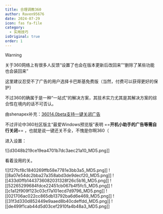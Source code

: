 ```yaml
---
title: 合理调教360
author: Raven95676
date: 2024-07-29
icon: fas fa-file
category:
  - 实用技巧
isOriginal: true
order: 1
---
```

> [!warning]
> 关于360网络上有很多人反馈“设置了也会在版本更新后改回来”“删除了某些功能也会装回来”
>
> 这里建议忍受不了广告的用户选择卡巴斯基免费版（当然，付费可以获得更好的保护）
>
> 不过360的确属于是一种“一站式”的解决方案，其技术实力尤其是其解决方案的综合性在境内的话不可否认。
>
> 由shenapex补充：[36014.0beta支持一键关闭广告](https://bbs.360.cn/thread-16136256-1-1.html)
>
> 不过评论中360社区版主“最爱Windows预览版”表明 ==**开机小助手的广告等需自行关闭**== ，也就是说一键还关不全，不愧是你啊360（

进入设置：

![[d3048b219ce19ea4701b7dc3aec21a10_MD5.png]]

看着没用的关。

![[f27fcf8c1840269ffb58e7781e3bb3a5_MD5.png]]
![[8a07e54dc2bba27a358abd3de9decf20_MD5.png]]
![[433d0ffb1443736082031328f26c5b16_MD5.png]]
![[52265299684fdce22451cb067b4f5fc5_MD5.png]]
![[c1a12f909f123c03cf7a101ecd7d9796_MD5.png]]
![[021706ac022cc865db13792ba6d6e469_MD5.png]]
![[31f3d330d852449e9aaed8b40cdeffdd_MD5.png]]
![[de499f1cab44d5d03cef2910fa4b48a3_MD5.png]]
